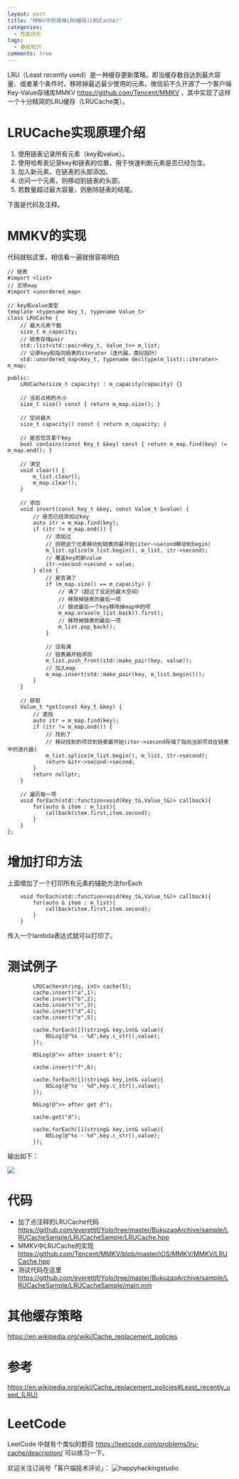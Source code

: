```yaml
---
layout: post
title: "MMKV中的简单LRU缓存(LRUCache)"
categories:
  - 性能优化
tags:
  - 基础知识
comments: true
---
```


LRU（Least recently used）是一种缓存更新策略，即当缓存数目达到最大容量、或者某个条件时，移除掉最近最少使用的元素。微信前不久开源了一个客户端Key-Value存储库MMKV <https://github.com/Tencent/MMKV> ，其中实现了这样一个十分精简的LRU缓存（LRUCache类）。

<!-- more -->

# LRUCache实现原理介绍

1. 使用链表记录所有元素（key和value）。
2. 使用哈希表记录key和链表的位置，用于快速判断元素是否已经包含。
3. 加入新元素，在链表的头部添加。
4. 访问一个元素，则移动到链表的头部。
5. 若数量超过最大容量，则删除链表的结尾。

下面是代码及注释。

# MMKV的实现

代码就贴这里，相信看一遍就很容易明白

```
// 链表
#import <list>
// 无序map
#import <unordered_map>

// key和value类型
template <typename Key_t, typename Value_t>
class LRUCache {
    // 最大元素个数
    size_t m_capacity;
    // 链表存储pair
    std::list<std::pair<Key_t, Value_t>> m_list;
    // 记录key和指向链表的iterator（迭代器，类似指针）
    std::unordered_map<Key_t, typename decltype(m_list)::iterator> m_map;

public:
    LRUCache(size_t capacity) : m_capacity(capacity) {}

    // 当前占用的大小
    size_t size() const { return m_map.size(); }

    // 空间最大
    size_t capacity() const { return m_capacity; }

    // 是否包含某个key
    bool contains(const Key_t &key) const { return m_map.find(key) != m_map.end(); }

    // 清空
    void clear() {
        m_list.clear();
        m_map.clear();
    }

    // 添加
    void insert(const Key_t &key, const Value_t &value) {
        // 是否已经添加过key
        auto itr = m_map.find(key);
        if (itr != m_map.end()) {
            // 添加过
            // 则把这个元素移动到链表的最开始(iter->second移动到begin)
            m_list.splice(m_list.begin(), m_list, itr->second);
            // 覆盖key的新value
            itr->second->second = value;
        } else {
            // 是否满了
            if (m_map.size() == m_capacity) {
                // 满了（超过了设定的最大空间）
                // 移除掉链表的最后一项
                // 跟进最后一个key移除掉map中的项
                m_map.erase(m_list.back().first);
                // 移除掉链表的最后一项
                m_list.pop_back();
            }
            
            // 没有满
            // 链表最开始添加
            m_list.push_front(std::make_pair(key, value));
            // 加入map
            m_map.insert(std::make_pair(key, m_list.begin()));
        }
    }

    // 获取
    Value_t *get(const Key_t &key) {
        // 查找
        auto itr = m_map.find(key);
        if (itr != m_map.end()) {
            // 找到了
            // 移动找到的项目到链表最开始(iter->second存储了指向当前项目在链表中的迭代器)
            m_list.splice(m_list.begin(), m_list, itr->second);
            return &itr->second->second;
        }
        return nullptr;
    }
    
    // 遍历每一项
    void forEach(std::function<void(Key_t&,Value_t&)> callback){
        for(auto & item : m_list){
            callback(item.first,item.second);
        }
    }
};
```

# 增加打印方法

上面增加了一个打印所有元素的辅助方法forEach

```
    void forEach(std::function<void(Key_t&,Value_t&)> callback){
        for(auto & item : m_list){
            callback(item.first,item.second);
        }
    }
```

传入一个lambda表达式就可以打印了。


# 测试例子


```
        LRUCache<string, int> cache(5);
        cache.insert("a",1);
        cache.insert("b",2);
        cache.insert("c",3);
        cache.insert("d",4);
        cache.insert("e",5);
        
        cache.forEach([](string& key,int& value){
            NSLog(@"%s - %d",key.c_str(),value);
        });
        
        NSLog(@">> after insert 6");
        
        cache.insert("f",6);
        
        cache.forEach([](string& key,int& value){
            NSLog(@"%s - %d",key.c_str(),value);
        });
        
        NSLog(@">> after get d");
        
        cache.get("d");
        
        cache.forEach([](string& key,int& value){
            NSLog(@"%s - %d",key.c_str(),value);
        });
```

输出如下：

![](/media/15380654341081.jpg)




# 代码

- 加了点注释的LRUCache代码 <https://github.com/everettjf/Yolo/tree/master/BukuzaoArchive/sample/LRUCacheSample/LRUCacheSample/LRUCache.hpp> 
- MMKV中LRUCache的实现 <https://github.com/Tencent/MMKV/blob/master/iOS/MMKV/MMKV/LRUCache.hpp>
- 测试代码在这里 <https://github.com/everettjf/Yolo/tree/master/BukuzaoArchive/sample/LRUCacheSample/LRUCacheSample/main.mm>

# 其他缓存策略

<https://en.wikipedia.org/wiki/Cache_replacement_policies>

# 参考

<https://en.wikipedia.org/wiki/Cache_replacement_policies#Least_recently_used_(LRU)>

# LeetCode

LeetCode 中就有个类似的题目 <https://leetcode.com/problems/lru-cache/description/> 可以练习一下。


欢迎关注订阅号「客户端技术评论」：
![happyhackingstudio](/images/fun.jpg)


